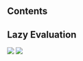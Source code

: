 ## Contents

## Lazy Evaluation

![](/img/cartoons/cs145/cs-145-lazy-eval-1.jpg)
![](/img/cartoons/cs145/cs-145-lazy-eval-2.jpg)
